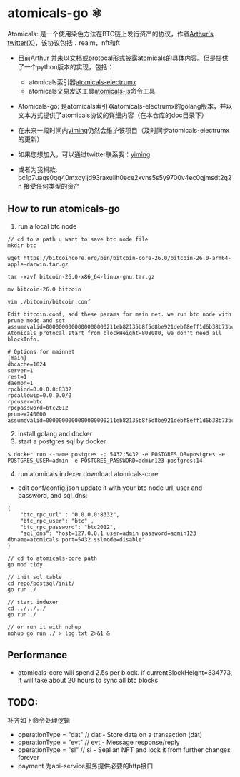 # atomicals-go ⚛️

Atomicals: 是一个使用染色方法在BTC链上发行资产的协议，作者[Arthur's twitter(X)](https://twitter.com/atomicalsxyz)，该协议包括：realm，nft和ft

- 目前Arthur 并未以文档或protocal形式披露atomicals的具体内容。但是提供了一个python版本的实现，包括：
    - atomicals索引器[atomicals-electrumx](https://github.com/atomicals/atomicals-electrumx)
    - atomicals交易发送工具[atomicals-js](https://github.com/atomicals/atomicals-js)命令工具
- Atomicals-go: 是atomicals索引器atomicals-electrumx的golang版本，并以文本方式提供了atomicals协议的详细内容（在本仓库的doc目录下）

- 在未来一段时间内[yiming](https://twitter.com/isyiming)仍然会维护该项目（及时同步atomicals-electrumx的更新）
- 如果您想加入，可以通过twitter联系我：[yiming](https://twitter.com/isyiming)
- 或者为我捐款: bc1p7uaqs0qq40mxqyljd93raxullh0ece2xvns5s5y9700v4ec0qjmsdt2q2n 接受任何类型的资产


## How to run atomicals-go
1. run a local btc node
```
// cd to a path u want to save btc node file 
mkdir btc

wget https://bitcoincore.org/bin/bitcoin-core-26.0/bitcoin-26.0-arm64-apple-darwin.tar.gz

tar -xzvf bitcoin-26.0-x86_64-linux-gnu.tar.gz

mv bitcoin-26.0 bitcoin

vim ./bitcoin/bitcoin.conf

```
```
Edit bitcoin.conf, add these params for main net. we run btc node with prune mode and set assumevalid=0000000000000000000211eb82135b8f5d8be921debf8eff1d6b38b73bc03834.
Atomicals protocal start from blockHeight=808080, we don't need all blockInfo.

# Options for mainnet
[main]
dbcache=1024
server=1
rest=1
daemon=1
rpcbind=0.0.0.0:8332 
rpcallowip=0.0.0.0/0 
rpcuser=btc
rpcpassword=btc2012
prune=240000
assumevalid=0000000000000000000211eb82135b8f5d8be921debf8eff1d6b38b73bc03834
```

2. install golang and docker
3. start a postgres sql by docker
```
$ docker run --name postgres -p 5432:5432 -e POSTGRES_DB=postgres -e POSTGRES_USER=admin -e POSTGRES_PASSWORD=admin123 postgres:14
``` 
4. run atomicals indexer
download atomicals-core
- edit conf/config.json update it with your btc node url, user and password, and sql_dns:
```
{
    "btc_rpc_url" : "0.0.0.0:8332",
    "btc_rpc_user": "btc" ,
    "btc_rpc_password": "btc2012",
    "sql_dns": "host=127.0.0.1 user=admin password=admin123 dbname=atomicals port=5432 sslmode=disable"
}
```
``` 
// cd to atomicals-core path
go mod tidy

// init sql table
cd repo/postsql/init/
go run ./

// start indexer
cd ../../../
go run ./  

// or run it with nohup
nohup go run ./ > log.txt 2>&1 &
``` 

## Performance
- atomicals-core will spend 2.5s per block. if currentBlockHeight=834773, it will take about 20 hours to sync all btc blocks

## TODO:
补齐如下命令处理逻辑
- operationType = "dat" // dat - Store data on a transaction (dat)
- operationType = "evt" // evt - Message response/reply
- operationType = "sl" // sl - Seal an NFT and lock it from further changes forever
- payment
为api-service服务提供必要的http接口

